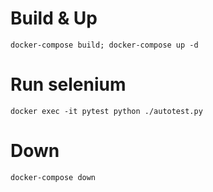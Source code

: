 # Build & Up
```
docker-compose build; docker-compose up -d 
```

# Run selenium
```
docker exec -it pytest python ./autotest.py
```

# Down
```
docker-compose down
```